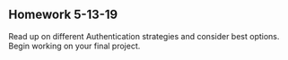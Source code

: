## Homework 5-13-19
Read up on different Authentication strategies and consider best options. Begin working on your final project.